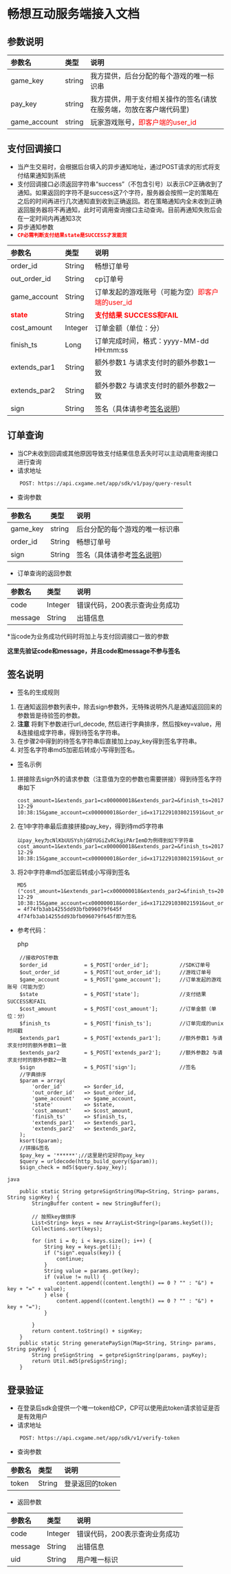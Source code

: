 畅想互动服务端接入文档
=================


参数说明
-------------

参数名 | 类型 | 说明   
:------- |:------- | :-----------
game_key | string | 我方提供，后台分配的每个游戏的唯一标识串
pay_key | string | 我方提供，用于支付相关操作的签名(请放在服务端，勿放在客户端代码里)
game_account | string | 玩家游戏账号，<font color=red>即客户端的user_id</font>

支付回调接口
-------------

* 当产生交易时，会根据后台填入的异步通知地址，通过POST请求的形式将支付结果通知到系统
* 支付回调接口必须返回字符串“success”（不包含引号）以表示CP正确收到了通知。如果返回的字符不是success这7个字符，服务器会按照一定的策略在之后的时间再进行几次通知直到收到正确返回。若在策略通知内全未收到正确返回服务器将不再通知，此时可调用查询接口主动查询。目前再通知失败后会在一定时间内再通知3次
* 异步通知参数
* **<font color=red>`CP必需判断支付结果state是SUCCESS才发能货`</font>**

参数名 | 类型 | 说明   
:------- |:------- | :-----------
order_id | String | 畅想订单号
out_order_id | String | cp订单号
game_account | String | 订单发起的游戏账号（可能为空）<font color=red>即客户端的user_id</font>
**<font color=red>state</font>** | String | **<font color=red>支付结果 SUCCESS和FAIL</font>**
cost_amount | Integer | 订单金额（单位：分）
finish_ts | Long | 订单完成时间，格式：yyyy-MM-dd HH:mm:ss
extends_par1 | String | 额外参数1 与请求支付时的额外参数1一致
extends_par2 | String | 额外参数2 与请求支付时的额外参数2一致
sign | String | 签名（具体请参考[签名说明](#签名说明)）

订单查询
-------------
* 当CP未收到回调或其他原因导致支付结果信息丢失时可以主动调用查询接口进行查询
* 请求地址

```
	POST: https://api.cxgame.net/app/sdk/v1/pay/query-result
```
* 查询参数

参数名 | 类型 | 说明   
:------- |:------- | :-----------
game_key | string | 后台分配的每个游戏的唯一标识串
order_id | String | 畅想订单号
sign | String | 签名（具体请参考[签名说明](#签名说明)）

* 订单查询的返回参数

参数名 | 类型 | 说明   
:------- |:------- | :-----------
code | Integer | 错误代码，200表示查询业务成功
message | String | 出错信息
*当code为业务成功代码时将加上与支付回调接口一致的参数

**这里先验证code和message，并且code和message不参与签名**
	


签名说明
-------------
* 签名的生成规则

1. 在通知返回参数列表中，除去sign参数外，无特殊说明外凡是通知返回回来的参数皆是待验签的参数。
2. **注意** 将剩下参数进行url_decode, 然后进行字典排序，然后按key=value，用&连接组成字符串，得到待签名字符串。
3. 在步骤2中得到的待签名字符串后直接加上pay_key得到签名字符串。
4. 对签名字符串md5加密后转成小写得到签名。

* 签名示例

1. 拼接除去sign外的请求参数（注意值为空的参数也需要拼接）得到待签名字符串如下

	```
	cost_amount=1&extends_par1=cx000000018&extends_par2=&finish_ts=2017-12-29 10:38:15&game_account=cx000000018&order_id=x1712291038021591&out_order_id=6504915732842283009&state=SUCCESS
	```

2. 在1中字符串最后直接拼接pay_key，得到待md5字符串

	```
	以pay_key为cNlKbUUSYshjGBYUGiZvRCkgiPArIemD为例得到如下字符串
	cost_amount=1&extends_par1=cx000000018&extends_par2=&finish_ts=2017-12-29 10:38:15&game_account=cx000000018&order_id=x1712291038021591&out_order_id=6504915732842283009&state=SUCCESScNlKbUUSYshjGBYUGiZvRCkgiPArIemD
	```

3. 将2中字符串md5加密后转成小写得到签名

	```
	MD5 ("cost_amount=1&extends_par1=cx000000018&extends_par2=&finish_ts=2017-12-29 10:38:15&game_account=cx000000018&order_id=x1712291038021591&out_order_id=6504915732842283009&state=SUCCESScNlKbUUSYshjGBYUGiZvRCkgiPArIemD") 
	= 4f74fb3ab14255dd93bfb096079f645f
	4f74fb3ab14255dd93bfb096079f645f即为签名
	```

* 参考代码：

	php

```
	//接收POST参数
	$order_id            = $_POST['order_id'];          //SDK订单号
	$out_order_id        = $_POST['out_order_id'];      //游戏订单号
	$game_account        = $_POST['game_account'];      //订单发起的游戏账号（可能为空）
	$state               = $_POST['state'];             //支付结果 SUCCESS和FAIL
	$cost_amount         = $_POST['cost_amount'];       //订单金额（单位：分）
	$finish_ts           = $_POST['finish_ts'];         //订单完成的unix时间戳
	$extends_par1        = $_POST['extends_par1'];      //额外参数1 与请求支付时的额外参数1一致
	$extends_par2        = $_POST['extends_par2'];      //额外参数2 与请求支付时的额外参数2一致
	$sign                = $_POST['sign'];              //签名
	//字典排序
	$param = array(
	    'order_id'       => $order_id,
	    'out_order_id'   => $out_order_id,
	    'game_account'   => $game_account,
	    'state'          => $state,
	    'cost_amount'    => $cost_amount,
	    'finish_ts'      => $finish_ts,
	    'extends_par1'   => $extends_par1,
	    'extends_par2'   => $extends_par2,
	);
	ksort($param);
	//拼接&签名
	$pay_key = '******';//这里是约定好的pay_key
	$query = urldecode(http_build_query($param));
	$sign_check = md5($query.$pay_key);
```

	java

```
	public static String getpreSignString(Map<String, String> params, String signKey) {
	    StringBuffer content = new StringBuffer();
	
	    // 按照key做排序
	    List<String> keys = new ArrayList<String>(params.keySet());
	    Collections.sort(keys);
	
	    for (int i = 0; i < keys.size(); i++) {
	        String key = keys.get(i);
	        if ("sign".equals(key)) {
	            continue;
	        }
	        String value = params.get(key);
	        if (value != null) {
	            content.append((content.length() == 0 ? "" : "&") + key + "=" + value);
	        } else {
	            content.append((content.length() == 0 ? "" : "&") + key + "=");
	        }
	
	    }
	    return content.toString() + signKey;
	}
	public static String generatePaySign(Map<String, String> params, String payKey) {
	    String preSignString  = getpreSignString(params, payKey);
	    return Util.md5(preSignString);
	}
```

登录验证
-------------
* 在登录后sdk会提供一个唯一token给CP，CP可以使用此token请求验证是否是有效用户
* 请求地址

```
	POST: https://api.cxgame.net/app/sdk/v1/verify-token
```
* 查询参数

参数名 | 类型 | 说明   
:------- |:------- | :-----------
token | String | 登录返回的token

* 返回参数

参数名 | 类型 | 说明   
:------- |:------- | :-----------
code | Integer | 错误代码，200表示查询业务成功
message | String | 出错信息
uid | String | 用户唯一标识
